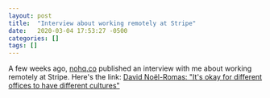 ```yaml
---
layout: post
title:  "Interview about working remotely at Stripe"
date:   2020-03-04 17:53:27 -0500
categories: []
tags: []
---
```


A few weeks ago, [nohq.co](http://nohq.co) published an interview with me about working remotely at Stripe. Here's the link: [David Noël-Romas: "It's okay for different offices to have different cultures"](https://nohq.co/blog/its-okay-for-different-offices-to-have-different-c/)
